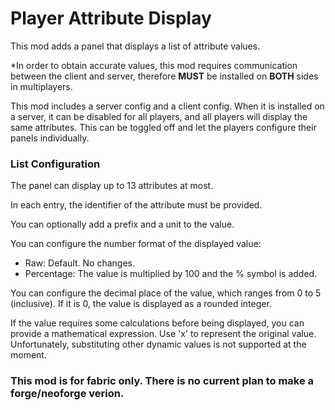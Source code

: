 # Player Attribute Display
This mod adds a panel that displays a list of attribute values.

*In order to obtain accurate values, this mod requires communication between the client and server, therefore **MUST** be installed on **BOTH** sides in multiplayers.

This mod includes a server config and a client config. When it is installed on a server, it can be disabled for all players, and all players will display the same attributes. This can be toggled off and let the players configure their panels individually.

### List Configuration
The panel can display up to 13 attributes at most.

In each entry, the identifier of the attribute must be provided.

You can optionally add a prefix and a unit to the value.

You can configure the number format of the displayed value:
- Raw: Default. No changes.
- Percentage: The value is multiplied by 100 and the % symbol is added.
  
You can configure the decimal place of the value, which ranges from 0 to 5 (inclusive). If it is 0, the value is displayed as a rounded integer.

If the value requires some calculations before being displayed, you can provide a mathematical expression. Use 'x' to represent the original value. Unfortunately, substituting other dynamic values is not supported at the moment.

### This mod is for fabric only. There is no current plan to make a forge/neoforge verion.
